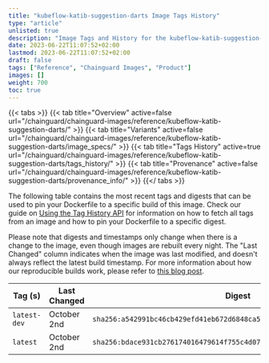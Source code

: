 ```yaml
---
title: "kubeflow-katib-suggestion-darts Image Tags History"
type: "article"
unlisted: true
description: "Image Tags and History for the kubeflow-katib-suggestion-darts Chainguard Image"
date: 2023-06-22T11:07:52+02:00
lastmod: 2023-06-22T11:07:52+02:00
draft: false
tags: ["Reference", "Chainguard Images", "Product"]
images: []
weight: 700
toc: true
---
```


{{< tabs >}}
{{< tab title="Overview" active=false url="/chainguard/chainguard-images/reference/kubeflow-katib-suggestion-darts/" >}}
{{< tab title="Variants" active=false url="/chainguard/chainguard-images/reference/kubeflow-katib-suggestion-darts/image_specs/" >}}
{{< tab title="Tags History" active=true url="/chainguard/chainguard-images/reference/kubeflow-katib-suggestion-darts/tags_history/" >}}
{{< tab title="Provenance" active=false url="/chainguard/chainguard-images/reference/kubeflow-katib-suggestion-darts/provenance_info/" >}}
{{</ tabs >}}

The following table contains the most recent tags and digests that can be used to pin your Dockerfile to a specific build of this image. Check our guide on [Using the Tag History API](/chainguard/chainguard-images/using-the-tag-history-api/) for information on how to fetch all tags from an image and how to pin your Dockerfile to a specific digest.

Please note that digests and timestamps only change when there is a change to the image, even though images are rebuilt every night. The "Last Changed" column indicates when the image was last modified, and doesn't always reflect the latest build timestamp. For more information about how our reproducible builds work, please refer to [this blog post](https://www.chainguard.dev/unchained/reproducing-chainguards-reproducible-image-builds).

| Tag (s)       | Last Changed | Digest                                                                    |
|---------------|--------------|---------------------------------------------------------------------------|
|  `latest-dev` | October 2nd  | `sha256:a542991bc46cb429efd41eb672d6848ca56d25635334b34b6d77b19e03905b67` |
|  `latest`     | October 2nd  | `sha256:bdace931cb276174016479614f755c4d07a9e7f797e451c1cd98354b2fbc65b4` |

